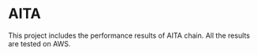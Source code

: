 # AITA

This project includes the performance results of AITA chain.
All the results are tested on AWS.
